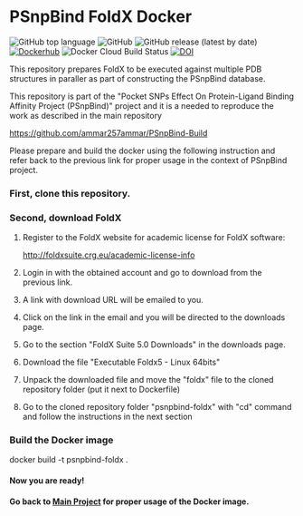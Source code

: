 # PSnpBind FoldX Docker

![GitHub top language](https://img.shields.io/github/languages/top/ammar257ammar/psnpbind-foldx) ![GitHub](https://img.shields.io/github/license/ammar257ammar/psnpbind-foldx) ![GitHub release (latest by date)](https://img.shields.io/github/v/release/ammar257ammar/psnpbind-foldx) [![Dockerhub](https://img.shields.io/badge/Dockerhub-aammar%2Fpsnpbind--foldx-green)](https://hub.docker.com/r/aammar/psnpbind-foldx) ![Docker Cloud Build Status](https://img.shields.io/docker/cloud/build/aammar/psnpbind-foldx) [![DOI](https://zenodo.org/badge/224151495.svg)](https://zenodo.org/badge/latestdoi/224151495)

This repository prepares FoldX to be executed against multiple PDB structures in paraller as part of constructing the PSnpBind database.

This repository is part of the "Pocket SNPs Effect On Protein-Ligand Binding Affinity Project (PSnpBind)" project and it is a needed to reproduce the work as described in the main repository 

https://github.com/ammar257ammar/PSnpBind-Build

Please prepare and build the docker using the following instruction and refer back to the previous link for proper usage in the context of PSnpBind project.

### First, clone this repository.

### Second, download FoldX

1. Register to the FoldX website for academic license for FoldX software: 

   http://foldxsuite.crg.eu/academic-license-info

2. Login in with the obtained account and go to download from the previous link.

3. A link with download URL will be emailed to you.

4. Click on the link in the email and you will be directed to the downloads page.

5. Go to the section "FoldX Suite 5.0 Downloads" in the downloads page.

6. Download the file "Executable Foldx5 - Linux 64bits"

7. Unpack the downloaded file and move the "foldx" file to the cloned repository folder (put it next to Dockerfile)

8. Go to the cloned repository folder "psnpbind-foldx" with "cd" command and follow the instructions in the next section

### Build the Docker image

docker build -t psnpbind-foldx .

#### Now you are ready! 

#### Go back to [Main Project](https://github.com/ammar257ammar/pocket-snps-effect-binding-affinity) for proper usage of the Docker image.













